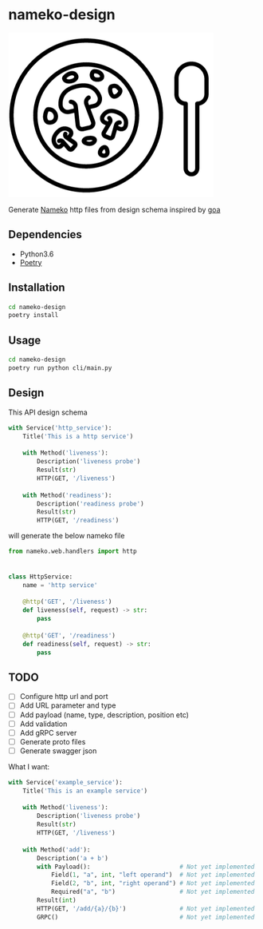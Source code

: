 # nameko-design

![logo](./logo.png)

Generate [Nameko](https://www.nameko.io/) http files from design schema inspired by [goa](https://goa.design/)

## Dependencies

- Python3.6
- [Poetry](https://github.com/sdispater/poetry)

## Installation

```bash
cd nameko-design
poetry install
```

## Usage

```bash
cd nameko-design
poetry run python cli/main.py
```

## Design

This API design schema

```python
with Service('http_service'):
    Title('This is a http service')

    with Method('liveness'):
        Description('liveness probe')
        Result(str)
        HTTP(GET, '/liveness')

    with Method('readiness'):
        Description('readiness probe')
        Result(str)
        HTTP(GET, '/readiness')
```

will generate the below nameko file

```python
from nameko.web.handlers import http


class HttpService:
    name = 'http service'

    @http('GET', '/liveness')
    def liveness(self, request) -> str:
        pass

    @http('GET', '/readiness')
    def readiness(self, request) -> str:
        pass
```

## TODO

- [ ] Configure http url and port
- [ ] Add URL parameter and type
- [ ] Add payload (name, type, description, position etc)
- [ ] Add validation
- [ ] Add gRPC server
- [ ] Generate proto files
- [ ] Generate swagger json

What I want:

```python
with Service('example_service'):
    Title('This is an example service')

    with Method('liveness'):
        Description('liveness probe')
        Result(str)
        HTTP(GET, '/liveness')

    with Method('add'):
        Description('a + b')
        with Payload():                         # Not yet implemented
            Field(1, "a", int, "left operand")  # Not yet implemented
            Field(2, "b", int, "right operand") # Not yet implemented
            Required("a", "b")                  # Not yet implemented
        Result(int)
        HTTP(GET, '/add/{a}/{b}')               # Not yet implemented
        GRPC()                                  # Not yet implemented
```
